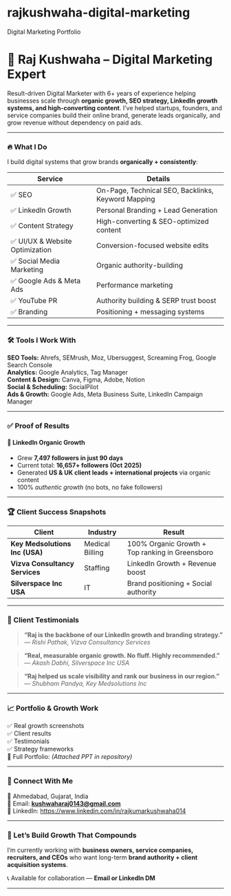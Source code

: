 # rajkushwaha-digital-marketing
Digital Marketing Portfolio
# 🚀 Raj Kushwaha – Digital Marketing Expert

Result-driven Digital Marketer with 6+ years of experience helping businesses scale through **organic growth, SEO strategy, LinkedIn growth systems, and high-converting content**. I’ve helped startups, founders, and service companies build their online brand, generate leads organically, and grow revenue without dependency on paid ads.

---

### 🔥 What I Do

I build digital systems that grow brands **organically + consistently**:

| Service | Details |
|---------|----------|
| ✅ SEO | On-Page, Technical SEO, Backlinks, Keyword Mapping |
| ✅ LinkedIn Growth | Personal Branding + Lead Generation |
| ✅ Content Strategy | High-converting & SEO-optimized content |
| ✅ UI/UX & Website Optimization | Conversion-focused website edits |
| ✅ Social Media Marketing | Organic authority-building |
| ✅ Google Ads & Meta Ads | Performance marketing |
| ✅ YouTube PR | Authority building & SERP trust boost |
| ✅ Branding | Positioning + messaging systems |

---

### 🛠 Tools I Work With

**SEO Tools:** Ahrefs, SEMrush, Moz, Ubersuggest, Screaming Frog, Google Search Console  
**Analytics:** Google Analytics, Tag Manager  
**Content & Design:** Canva, Figma, Adobe, Notion  
**Social & Scheduling:** SocialPilot  
**Ads & Growth:** Google Ads, Meta Business Suite, LinkedIn Campaign Manager  

---

### ✅ Proof of Results

#### 🚀 LinkedIn Organic Growth
- Grew **7,497 followers in just 90 days**  
- Current total: **16,657+ followers (Oct 2025)**  
- Generated **US & UK client leads + international projects** via organic content  
- 100% *authentic growth* (no bots, no fake followers)

---

### 🏆 Client Success Snapshots

| Client | Industry | Result |
|--------|----------|--------|
| **Key Medsolutions Inc (USA)** | Medical Billing | 100% Organic Growth + Top ranking in Greensboro |
| **Vizva Consultancy Services** | Staffing | LinkedIn Growth + Revenue boost |
| **Silverspace Inc USA** | IT | Brand positioning + Social authority |

---

### 💬 Client Testimonials

> **“Raj is the backbone of our LinkedIn growth and branding strategy.”**  
> — *Rishi Pathak, Vizva Consultancy Services*

> **“Real, measurable organic growth. No fluff. Highly recommended.”**  
> — *Akash Dabhi, Silverspace Inc USA*

> **“Raj helped us scale visibility and rank our business in our region.”**  
> — *Shubham Pandya, Key Medsolutions Inc*

---

### 📈 Portfolio & Growth Work

✅ Real growth screenshots  
✅ Client results  
✅ Testimonials  
✅ Strategy frameworks  
📎 Full Portfolio: *(Attached PPT in repository)*

---

### 🔗 Connect With Me

📍 Ahmedabad, Gujarat, India  
📩 Email: **kushwaharaj0143@gmail.com**  
🔗 LinkedIn: https://www.linkedin.com/in/rajkumarkushwaha014  

---

### 🚀 Let’s Build Growth That Compounds
I’m currently working with **business owners, service companies, recruiters, and CEOs** who want long-term **brand authority + client acquisition systems**.

📞 Available for collaboration — **Email or LinkedIn DM**

---
